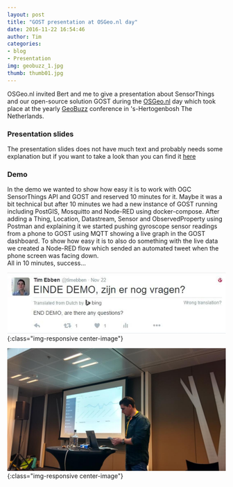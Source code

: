 ```yaml
---
layout: post
title: "GOST presentation at OSGeo.nl day"
date: 2016-11-22 16:54:46
author: Tim
categories: 
- blog 
- Presentation
img: geobuzz_1.jpg
thumb: thumb01.jpg
---
```


OSGeo.nl invited Bert and me to give a presentation about SensorThings and our open-source solution GOST during the [OSGeo.nl](https://osgeo.nl/) day which took place at the yearly [GeoBuzz](http://geobuzz.nl/) conference in 's-Hertogenbosh The Netherlands.
<!--more-->

### Presentation slides
The presentation slides does not have much text and probably needs some explanation but if you want to take a look than you can find it [here](https://docs.google.com/a/geodan.nl/presentation/d/1THqF9LFUiNv6voH05IPtdPQhcp1wcRG5szBvtW4Mkmg/edit?usp=sharing) 

### Demo
In the demo we wanted to show how easy it is to work with OGC SensorThings API and GOST and reserved 10 minutes for it.
Maybe it was a bit technical but after 10 minutes we had a new instance of GOST running including PostGIS, Mosquitto 
and Node-RED using docker-compose. After adding a Thing, Location, Datastream, Sensor and ObservedProperty using Postman and explaining it
we started pushing gyroscope sensor readings from a phone to GOST using MQTT showing a live graph in the GOST dashboard. 
To show how easy it is to also do something with the live data we created a Node-RED flow which sended an
automated tweet when the phone screen was facing down.      
All in 10 minutes, success...

![image](/assets/img/blog/tweet_geobuzz.jpg){:class="img-responsive center-image"}

![image](/assets/img/blog/geobuzz_2.jpg){:class="img-responsive center-image"}
